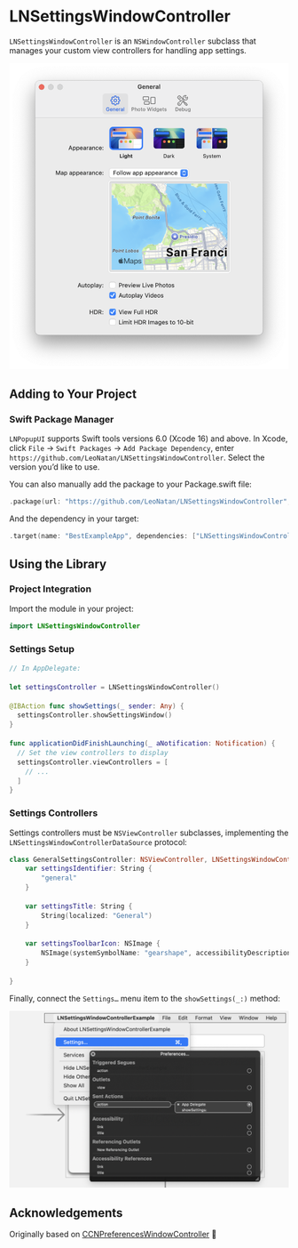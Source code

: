 # LNSettingsWindowController

`LNSettingsWindowController` is an `NSWindowController` subclass that manages your custom view controllers for handling app settings.

<p align="center"><picture><source srcset="./Supplements/Settings.png" media="(prefers-color-scheme: light)" width="606"/><source srcset="./Supplements/Settings-Dark.png"  media="(prefers-color-scheme: dark) width="606""/><img src="./Supplements/Settings.png" width="606"/></picture></p>

## Adding to Your Project

### Swift Package Manager

`LNPopupUI` supports Swift tools versions 6.0 (Xcode 16) and above. In Xcode, click `File` -> `Swift Packages` -> `Add Package Dependency`, enter `https://github.com/LeoNatan/LNSettingsWindowController`. Select the version you’d like to use.

You can also manually add the package to your Package.swift file:

```swift
.package(url: "https://github.com/LeoNatan/LNSettingsWindowController", from: "1.0")
```

And the dependency in your target:

```swift
.target(name: "BestExampleApp", dependencies: ["LNSettingsWindowController"]),
```

## Using the Library

### Project Integration

Import the module in your project:

```swift
import LNSettingsWindowController
```

### Settings Setup

```swift
// In AppDelegate:

let settingsController = LNSettingsWindowController()

@IBAction func showSettings(_ sender: Any) {
  settingsController.showSettingsWindow()
}

func applicationDidFinishLaunching(_ aNotification: Notification) {
  // Set the view controllers to display
  settingsController.viewControllers = [
    // ...
  ]
}
```

### Settings Controllers

Settings controllers must be `NSViewController` subclasses, implementing the `LNSettingsWindowControllerDataSource` protocol:

```swift
class GeneralSettingsController: NSViewController, LNSettingsWindowControllerDataSource {
	var settingsIdentifier: String {
		"general"
	}
	
	var settingsTitle: String {
		String(localized: "General")
	}
	
	var settingsToolbarIcon: NSImage {
		NSImage(systemSymbolName: "gearshape", accessibilityDescription: nil)!
	}
	
}
```

Finally, connect the `Settings…` menu item to the `showSettings(_:)` method:

<p align="center"><img src="./Supplements/ConnectStoryboard.png" width="696"/></p>

## Acknowledgements

Originally based on [CCNPreferencesWindowController](https://github.com/emiscience/CCNPreferencesWindowController) 🙏

